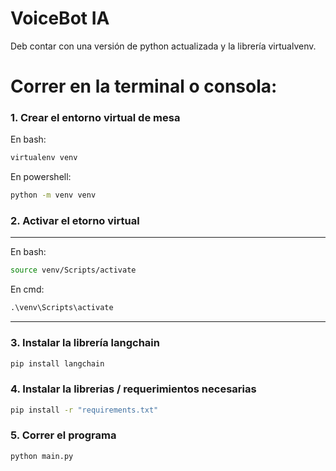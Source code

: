 # VoiceBot IA

Deb contar con una versión de python actualizada y la librería virtualvenv.

# Correr en la terminal o consola:
### 1. Crear el entorno virtual de mesa

En bash:
```bash
virtualenv venv
```

En powershell:
```bash
python -m venv venv
```

### 2. Activar el etorno virtual

-----------------------------

En bash:
```bash
source venv/Scripts/activate
```

En cmd:
```cmd
.\venv\Scripts\activate
```

-----------------------------

### 3. Instalar la librería langchain

```bash
pip install langchain
```

### 4. Instalar la librerias / requerimientos necesarias

```bash
pip install -r "requirements.txt"
```

### 5. Correr el programa

```bash
python main.py
```